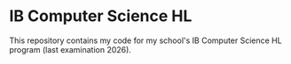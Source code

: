 # IB Computer Science HL

This repository contains my code for my school's IB Computer Science HL program (last examination 2026).
